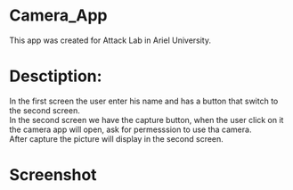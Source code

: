 # Camera_App
This app was created for Attack Lab in Ariel University.

# Desctiption:
 In the first screen the user enter his name and has a button that switch to the second screen.<BR>
 In the second screen we have the capture button, when the user click on it the camera app will open, ask for permesssion to     use tha camera.<BR>
 After capture the picture will display in the second screen.
 
# Screenshot
